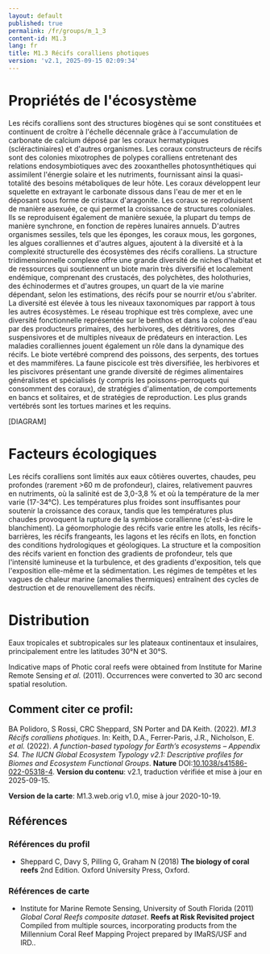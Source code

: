 ```yaml
---
layout: default
published: true
permalink: /fr/groups/m_1_3
content-id: M1.3
lang: fr
title: M1.3 Récifs coralliens photiques
version: 'v2.1, 2025-09-15 02:09:34'
---
```




# Propriétés de l'écosystème
 
Les récifs coralliens sont des structures biogènes qui se sont
constituées et continuent de croître à l\'échelle décennale grâce à
l\'accumulation de carbonate de calcium déposé par les coraux
hermatypiques (scléractiniaires) et d\'autres organismes. Les coraux
constructeurs de récifs sont des colonies mixotrophes de polypes
coralliens entretenant des relations endosymbiotiques avec des
zooxanthelles photosynthétiques qui assimilent l\'énergie solaire et les
nutriments, fournissant ainsi la quasi-totalité des besoins métaboliques
de leur hôte. Les coraux développent leur squelette en extrayant le
carbonate dissous dans l\'eau de mer et en le déposant sous forme de
cristaux d\'aragonite. Les coraux se reproduisent de manière asexuée, ce
qui permet la croissance de structures coloniales. Ils se reproduisent
également de manière sexuée, la plupart du temps de manière synchrone,
en fonction de repères lunaires annuels. D\'autres organismes sessiles,
tels que les éponges, les coraux mous, les gorgones, les algues
coralliennes et d\'autres algues, ajoutent à la diversité et à la
complexité structurelle des écosystèmes des récifs coralliens. La
structure tridimensionnelle complexe offre une grande diversité de
niches d\'habitat et de ressources qui soutiennent un biote marin très
diversifié et localement endémique, comprenant des crustacés, des
polychètes, des holothuries, des échinodermes et d\'autres groupes, un
quart de la vie marine dépendant, selon les estimations, des récifs pour
se nourrir et/ou s\'abriter. La diversité est élevée à tous les niveaux
taxonomiques par rapport à tous les autres écosystèmes. Le réseau
trophique est très complexe, avec une diversité fonctionnelle
représentée sur le benthos et dans la colonne d\'eau par des producteurs
primaires, des herbivores, des détritivores, des suspensivores et de
multiples niveaux de prédateurs en interaction. Les maladies
coralliennes jouent également un rôle dans la dynamique des récifs. Le
biote vertébré comprend des poissons, des serpents, des tortues et des
mammifères. La faune piscicole est très diversifiée, les herbivores et
les piscivores présentant une grande diversité de régimes alimentaires
généralistes et spécialisés (y compris les poissons-perroquets qui
consomment des coraux), de stratégies d\'alimentation, de comportements
en bancs et solitaires, et de stratégies de reproduction. Les plus
grands vertébrés sont les tortues marines et les requins.

[DIAGRAM]

# Facteurs écologiques
 
Les récifs coralliens sont limités aux eaux côtières ouvertes, chaudes,
peu profondes (rarement >60 m de profondeur), claires, relativement
pauvres en nutriments, où la salinité est de 3,0-3,8 % et où la
température de la mer varie (17-34°C). Les températures plus froides
sont insuffisantes pour soutenir la croissance des coraux, tandis que
les températures plus chaudes provoquent la rupture de la symbiose
corallienne (c\'est-à-dire le blanchiment). La géomorphologie des récifs
varie entre les atolls, les récifs-barrières, les récifs frangeants, les
lagons et les récifs en îlots, en fonction des conditions hydrologiques
et géologiques. La structure et la composition des récifs varient en
fonction des gradients de profondeur, tels que l\'intensité lumineuse et
la turbulence, et des gradients d\'exposition, tels que l\'exposition
elle-même et la sédimentation. Les régimes de tempêtes et les vagues de
chaleur marine (anomalies thermiques) entraînent des cycles de
destruction et de renouvellement des récifs.
 
# Distribution
 
Eaux tropicales et subtropicales sur les plateaux continentaux et
insulaires, principalement entre les latitudes 30°N et 30°S.

Indicative maps of Photic coral reefs were obtained from Institute for Marine Remote Sensing _et al._ (2011). Occurrences were converted to 30 arc second spatial resolution.

## Comment citer ce profil:

BA Polidoro, S Rossi, CRC Sheppard, SN Porter and DA Keith. (2022). *M1.3 Récifs coralliens photiques*. In: Keith, D.A., Ferrer-Paris, J.R., Nicholson, E. *et al.* (2022). *A function-based typology for Earth’s ecosystems – Appendix S4. The IUCN Global Ecosystem Typology v2.1: Descriptive profiles for Biomes and Ecosystem Functional Groups*. **Nature** DOI:[10.1038/s41586-022-05318-4](https://doi.org/10.1038/s41586-022-05318-4).
**Version du contenu**: v2.1, traduction vérifiée et mise à jour en 2025-09-15.

**Version de la carte**: M1.3.web.orig v1.0, mise à jour 2020-10-19.

## Références

### Références du profil

* Sheppard C, Davy S, Pilling G, Graham N  (2018) **The biology of coral reefs** 2nd Edition. Oxford University Press, Oxford.

### Références de carte
* Institute for Marine Remote Sensing, University of South Florida  (2011) *Global Coral Reefs composite dataset*. **Reefs at Risk Revisited project**  Compiled from multiple sources, incorporating products from the Millennium Coral Reef Mapping Project prepared by IMaRS/USF and IRD..

